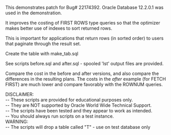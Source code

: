 This demonstrates patch for Bug# 22174392. Oracle Database 12.2.0.1 was used in the demonstration.

It improves the costing of FIRST ROWS type queries so that the optimizer makes better use of indexes to sort returned rows.

This is important for applications that return rows (in sorted order) to users that paginate through the result set.

Create the table with make_tab.sql

See scripts before.sql and after.sql - spooled 'lst' output files are provided.

Compare the cost in the before and after versions, and also compare the differences in the resulting plans. The costs in the *after* example (for FETCH FIRST) are much lower and compare favorably with the ROWNUM queries.

DISCLAIMER:
   <br/>-- These scripts are provided for educational purposes only.
   <br/>-- They are NOT supported by Oracle World Wide Technical Support.
   <br/>-- The scripts have been tested and they appear to work as intended.
   <br/>-- You should always run scripts on a test instance.
<br/>
WARNING:
   <br/>-- The scripts will drop a table called "T" - use on test database only


